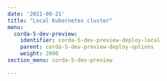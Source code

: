 ```yaml
---
date: '2021-09-21'
title: "Local Kubernetes cluster"
menu:
  corda-5-dev-preview:
    identifier: corda-5-dev-preview-deploy-local
    parent: corda-5-dev-preview-deploy-options
    weight: 2000
section_menu: corda-5-dev-preview

---
```


